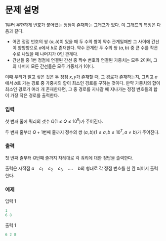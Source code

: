 # 문제 설명

1부터 무한하게 번호가 붙어있는 정점이 존재하는 그래프가 있다. 이 그래프의 특징은 다음과 같다.

- 어떤 정점 번호의 쌍 $(a, b)$이 있을 때 두 수의 쌍이 약수 관계일때만 그 사이에 간선이 양방향으로 $a$에서 $b$로 존재한다. 약수 관계란 두 수의 쌍 $(a, b)$ 중 큰 수를 작은 수로 나눴을 때 나머지가 $0$인 관계다.
- 간선들 중 1번 정점에 연결된 간선 중 짝수 번호와 연결된 가중치는 모두 $2$이며, 그 외 나머지 모든 간선들은 모두 가중치가 $1$이다.

 이때 우리가 알고 싶은 것은 두 정점 $x, y$가 존재할 때, 그 경로가 존재하는지, 그리고 $a$에서 $b$로 가는 경로 중 가중치의 합이 최소인 경로를 구하는 것이다. 만약 가중치의 합이 최소인 경로가 여러 개 존재한다면, 그 중 경로를 지나갈 때 지나가는 정점 번호들의 합이 가장 작은 경로를 출력한다.

### 입력

첫 번째 줄에 쿼리의 갯수 $Q(1 ≤ Q ≤ 10^5)$가 주어진다.

두 번째 줄부터 $Q + 1$번째 줄까지 정수의 쌍 $(a, b)(1 ≤ a, b ≤ 10^{7}, a \neq b)$가 주어진다.

### 출력

첫 번째 줄부터 $Q$번째 줄까지 차례대로 각 쿼리에 대한 정답을 출력한다. 

출력은 시작점 $a\quad c_1\quad c_2\quad c_3\quad …. \quad b$의 형태로 각 정점 번호를 한 칸 띄어서 출력한다. 

### 예제

입력 1

```python
1
6 8
```

출력 1

```python
6 2 8
```
